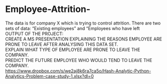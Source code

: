# Employee-Attrition-
The data is for company X which is trying to control attrition. There are two sets of data: “Existing employees” and “Employees who have left <br> 
OUTPUT OF THE PROJECT: <br>
CREATE A MS PRESENTATION EXPLAINING THE REASONS EMPLOYEE ARE PRONE TO LEAVE AFTER ANALYSING THIS DATA SET. <br>
EXPLAIN WHAT TYPE OF EMPLOYEE ARE PRONE TO LEAVE THE COMPANY. <br>
PREDICT THE FUTURE EMPLOYEE WHO WOULD TEND TO LEAVE THE COMPANY. <br>
https://www.dropbox.com/s/we2aj8k6ra7ca5o/Hash-Analytic-Python-Analytics-Problem-case-study-1.xlsx?dl=0 
